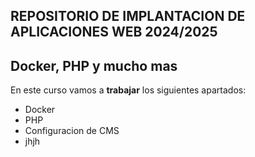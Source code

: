 ## REPOSITORIO DE IMPLANTACION DE APLICACIONES WEB 2024/2025
## Docker, PHP y mucho mas
En este curso vamos a **trabajar** los siguientes apartados:
- Docker
- PHP
- Configuracion de CMS
- jhjh
